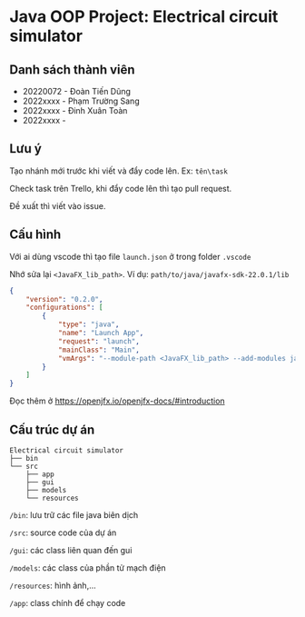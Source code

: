 # Java OOP Project: Electrical circuit simulator

## Danh sách thành viên

- 20220072 - Đoàn Tiến Dũng
- 2022xxxx - Phạm Trường Sang
- 2022xxxx - Đinh Xuân Toàn
- 2022xxxx -

## Lưu ý

Tạo nhánh mới trước khi viết và đẩy code lên. Ex: `tên\task`

Check task trên Trello, khi đẩy code lên thì tạo pull request.

Đề xuất thì viết vào issue.

## Cấu hình

Với ai dùng vscode thì tạo file `launch.json` ở trong folder `.vscode`

Nhớ sửa lại `<JavaFX_lib_path>`. Ví dụ: `path/to/java/javafx-sdk-22.0.1/lib`

```launch.json
{
    "version": "0.2.0",
    "configurations": [
        {
            "type": "java",
            "name": "Launch App",
            "request": "launch",
            "mainClass": "Main",
            "vmArgs": "--module-path <JavaFX_lib_path> --add-modules javafx.controls,javafx.fxml",
        }
    ]
}
```

Đọc thêm ở https://openjfx.io/openjfx-docs/#introduction

## Cấu trúc dự án

```
Electrical circuit simulator
├── bin
└── src
    ├── app
    ├── gui
    ├── models
    └── resources

```

`/bin`: lưu trữ các file java biên dịch

`/src`: source code của dự án

`/gui`: các class liên quan đến gui

`/models`: các class của phần tử mạch điện

`/resources`: hình ảnh,...

`/app`: class chính để chạy code
